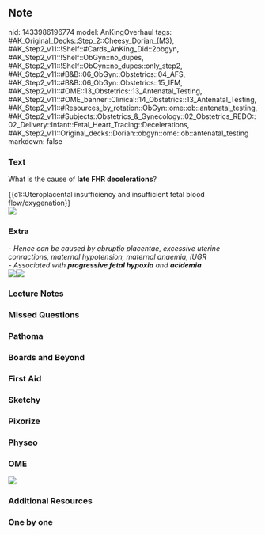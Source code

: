 ## Note
nid: 1433986196774
model: AnKingOverhaul
tags: #AK_Original_Decks::Step_2::Cheesy_Dorian_(M3), #AK_Step2_v11::!Shelf::#Cards_AnKing_Did::2obgyn, #AK_Step2_v11::!Shelf::ObGyn::no_dupes, #AK_Step2_v11::!Shelf::ObGyn::no_dupes::only_step2, #AK_Step2_v11::#B&B::06_ObGyn::Obstetrics::04_AFS, #AK_Step2_v11::#B&B::06_ObGyn::Obstetrics::15_IFM, #AK_Step2_v11::#OME::13_Obstetrics::13_Antenatal_Testing, #AK_Step2_v11::#OME_banner::Clinical::14_Obstetrics::13_Antenatal_Testing, #AK_Step2_v11::#Resources_by_rotation::ObGyn::ome::ob::antenatal_testing, #AK_Step2_v11::#Subjects::Obstetrics_&_Gynecology::02_Obstetrics_REDO::02_Delivery::Infant::Fetal_Heart_Tracing::Decelerations, #AK_Step2_v11::Original_decks::Dorian::obgyn::ome::ob::antenatal_testing
markdown: false

### Text
What is the cause of <b>late FHR decelerations</b>?
<div>
  {{c1::Uteroplacental insufficiency and insufficient fetal blood
  flow/oxygenation}}
</div>
<div><img src="paste-506136126029825.jpg"></div>

### Extra
<div>
  <i>- Hence can be caused by abruptio placentae, excessive uterine
  conractions, maternal hypotension, maternal anaemia, IUGR</i>
</div>
<div>
  <i>- Associated with <b>progressive fetal hypoxia</b> and
  <b>acidemia</b></i>
</div>
<div>
  <img src=
  "paste-1bbc8633d53872178e11d2b472df5439501de7d7.jpg"><i><img src=
  "paste-326451874234371_1529603012320.jpg"></i>
</div>

### Lecture Notes


### Missed Questions


### Pathoma


### Boards and Beyond


### First Aid


### Sketchy


### Pixorize


### Physeo


### OME
<div class="ome-widget">
  <a href=
  "https://onlinemeded.org/spa/obstetrics/antenatal-testing/acquire?ref=anki">
  <img src="_OME_AnkiFlashcards_Lesson_6.png"></a>
</div>

### Additional Resources


### One by one


